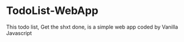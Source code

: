 # TodoList-WebApp
This todo list, Get the shxt done, is a simple web app coded by Vanilla Javascript
